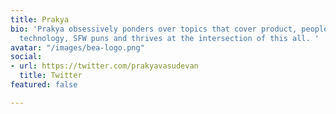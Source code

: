 ```yaml
---
title: Prakya
bio: 'Prakya obsessively ponders over topics that cover product, people, culture,
  technology, SFW puns and thrives at the intersection of this all. '
avatar: "/images/bea-logo.png"
social:
- url: https://twitter.com/prakyavasudevan
  title: Twitter
featured: false

---
```

